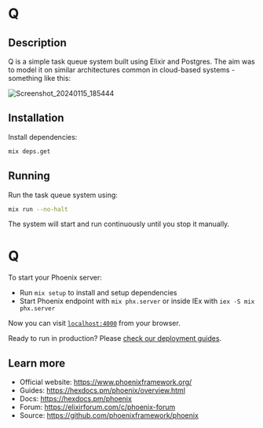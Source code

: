 # Q

## Description

Q is a simple task queue system built using Elixir and Postgres. The aim was to model it on similar architectures common in cloud-based systems - something like this:

![Screenshot_20240115_185444](https://github.com/mmmmillar/q/assets/52740958/00fa37bc-0b9d-4b45-8b89-d24beeeeda90)

## Installation

Install dependencies:

```bash
mix deps.get
```

## Running

Run the task queue system using:

```bash
mix run --no-halt
```

The system will start and run continuously until you stop it manually.

# Q

To start your Phoenix server:

- Run `mix setup` to install and setup dependencies
- Start Phoenix endpoint with `mix phx.server` or inside IEx with `iex -S mix phx.server`

Now you can visit [`localhost:4000`](http://localhost:4000) from your browser.

Ready to run in production? Please [check our deployment guides](https://hexdocs.pm/phoenix/deployment.html).

## Learn more

- Official website: https://www.phoenixframework.org/
- Guides: https://hexdocs.pm/phoenix/overview.html
- Docs: https://hexdocs.pm/phoenix
- Forum: https://elixirforum.com/c/phoenix-forum
- Source: https://github.com/phoenixframework/phoenix
